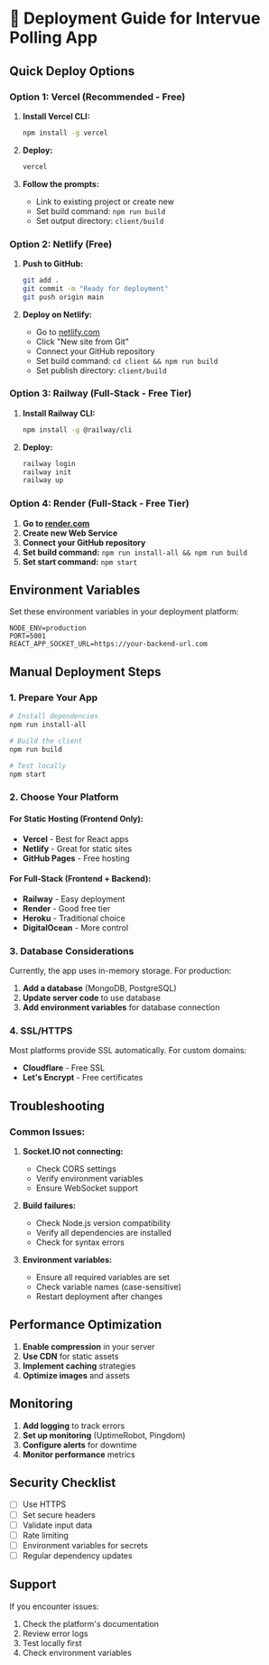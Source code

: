 # 🚀 Deployment Guide for Intervue Polling App

## Quick Deploy Options

### Option 1: Vercel (Recommended - Free)

1. **Install Vercel CLI:**
   ```bash
   npm install -g vercel
   ```

2. **Deploy:**
   ```bash
   vercel
   ```

3. **Follow the prompts:**
   - Link to existing project or create new
   - Set build command: `npm run build`
   - Set output directory: `client/build`

### Option 2: Netlify (Free)

1. **Push to GitHub:**
   ```bash
   git add .
   git commit -m "Ready for deployment"
   git push origin main
   ```

2. **Deploy on Netlify:**
   - Go to [netlify.com](https://netlify.com)
   - Click "New site from Git"
   - Connect your GitHub repository
   - Set build command: `cd client && npm run build`
   - Set publish directory: `client/build`

### Option 3: Railway (Full-Stack - Free Tier)

1. **Install Railway CLI:**
   ```bash
   npm install -g @railway/cli
   ```

2. **Deploy:**
   ```bash
   railway login
   railway init
   railway up
   ```

### Option 4: Render (Full-Stack - Free Tier)

1. **Go to [render.com](https://render.com)**
2. **Create new Web Service**
3. **Connect your GitHub repository**
4. **Set build command:** `npm run install-all && npm run build`
5. **Set start command:** `npm start`

## Environment Variables

Set these environment variables in your deployment platform:

```env
NODE_ENV=production
PORT=5001
REACT_APP_SOCKET_URL=https://your-backend-url.com
```

## Manual Deployment Steps

### 1. Prepare Your App

```bash
# Install dependencies
npm run install-all

# Build the client
npm run build

# Test locally
npm start
```

### 2. Choose Your Platform

#### For Static Hosting (Frontend Only):
- **Vercel** - Best for React apps
- **Netlify** - Great for static sites
- **GitHub Pages** - Free hosting

#### For Full-Stack (Frontend + Backend):
- **Railway** - Easy deployment
- **Render** - Good free tier
- **Heroku** - Traditional choice
- **DigitalOcean** - More control

### 3. Database Considerations

Currently, the app uses in-memory storage. For production:

1. **Add a database** (MongoDB, PostgreSQL)
2. **Update server code** to use database
3. **Add environment variables** for database connection

### 4. SSL/HTTPS

Most platforms provide SSL automatically. For custom domains:
- **Cloudflare** - Free SSL
- **Let's Encrypt** - Free certificates

## Troubleshooting

### Common Issues:

1. **Socket.IO not connecting:**
   - Check CORS settings
   - Verify environment variables
   - Ensure WebSocket support

2. **Build failures:**
   - Check Node.js version compatibility
   - Verify all dependencies are installed
   - Check for syntax errors

3. **Environment variables:**
   - Ensure all required variables are set
   - Check variable names (case-sensitive)
   - Restart deployment after changes

## Performance Optimization

1. **Enable compression** in your server
2. **Use CDN** for static assets
3. **Implement caching** strategies
4. **Optimize images** and assets

## Monitoring

1. **Add logging** to track errors
2. **Set up monitoring** (UptimeRobot, Pingdom)
3. **Configure alerts** for downtime
4. **Monitor performance** metrics

## Security Checklist

- [ ] Use HTTPS
- [ ] Set secure headers
- [ ] Validate input data
- [ ] Rate limiting
- [ ] Environment variables for secrets
- [ ] Regular dependency updates

## Support

If you encounter issues:
1. Check the platform's documentation
2. Review error logs
3. Test locally first
4. Check environment variables 